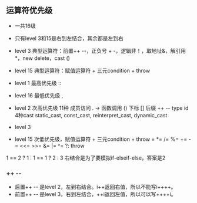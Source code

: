## 运算符优先级

- 一共16级
- 只有level 3和15是右到左结合，其余都是左到右
- level 3 典型运算符：前置++ --，正负号 + -，逻辑非！，取地址&，解引用*，new delete，cast ()
- level 15 典型运算符：赋值运算符 + 三元condition + throw

- level 1 最高优先级 ::

- level 16 最低优先级 ,

- level 2 次高优先级 11种
成员访问  . ->
函数调用  ()
下标      []
后缀      ++ --
type id
4种cast static_cast, const_cast, reinterpret_cast, dynamic_cast

- level 3

- level 15 次低优先级，赋值运算符 + 三元condition + throw
= *= /= %= += -= <<= >>= &= |= ^= ?: throw

1 == 2 ? 1 : 1 == 1 ? 2 : 3 右结合是为了要模拟if-elseif-else，答案是2

### ++ --
- 后置++ -- 是level 2，左到右结合。i++返回右值，所以不能写i++++。
- 前置++ -- 是level 3，右到左结合，++i返回左值，所以可以写++++i。
